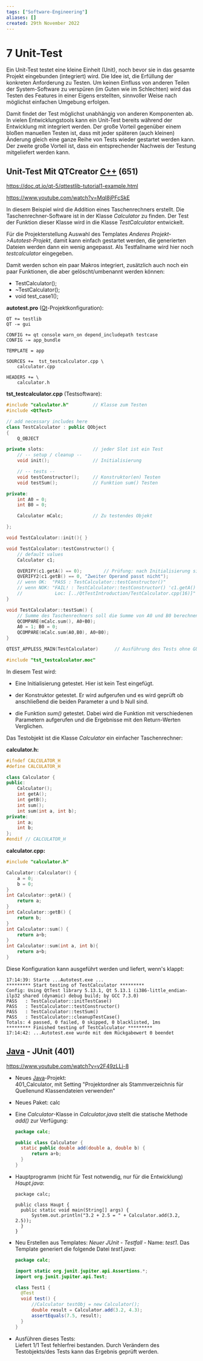 ```yaml
---
tags: ["Software-Engineering"]
aliases: []
created: 29th November 2022
---
```


# 7 Unit-Test

Ein Unit-Test testet eine kleine Einheit (Unit), noch bevor sie in das gesamte Projekt eingebunden (integriert) wird. Die Idee ist, die Erfüllung der konkreten Anforderung zu Testen. Um keinen Einfluss von anderen Teilen der System-Software zu verspüren (im Guten wie im Schlechten) wird das Testen des Features in einer Eigens erstellten, sinnvoller Weise nach möglichst einfachen Umgebung erfolgen. 

Damit findet der Test möglichst unabhängig von anderen Komponenten ab. In vielen Entwicklungstools kann ein Unit-Test bereits während der Entwicklung mit integriert werden. Der große Vorteil gegenüber einem bloßen manuellen Testen ist, dass mit jeder späteren (auch kleinen) Änderung gleich eine ganze Reihe von Tests wieder gestartet werden kann. Der zweite große Vorteil ist, dass ein entsprechender Nachweis der Testung mitgeliefert werden kann.

## Unit-Test Mit QTCreator [C++](../../Cpp/{MOC}%20Cpp.md) (651)

<https://doc.qt.io/qt-5/qttestlib-tutorial1-example.html>

<https://www.youtube.com/watch?v=MqI8jPFcSkE>

In diesem Beispiel wird die Addition eines Taschenrechners erstellt. Die Taschenrechner-Software ist in der Klasse *Calculator* zu finden. Der Test der Funktion dieser Klasse wird in die Klasse *TestCalculator* entwickelt.

Für die Projekterstellung Auswahl des Templates *Anderes Projekt->Autotest-Projekt*, damit kann einfach gestartet werden, die generierten Dateien werden dann ein wenig angepasst. Als Testfallname wird hier noch *testcalculator* eingegeben.

Damit werden schon ein paar Makros integriert, zusätzlich auch noch ein paar Funktionen, die aber gelöscht/umbenannt werden können:

- TestCalculator();
- ~TestCalculator();
- void test_case1();

**autotest.pro** ([Qt](../../Cpp/Qt.md)-Projektkonfiguration):

```
QT += testlib
QT -= gui

CONFIG += qt console warn_on depend_includepath testcase
CONFIG -= app_bundle

TEMPLATE = app

SOURCES +=  tst_testcalculator.cpp \
    calculator.cpp

HEADERS += \
    calculator.h
```

**tst_testcalculator.cpp** (Testsoftware):

```cpp
#include "calculator.h"         // Klasse zum Testen
#include <QtTest>

// add necessary includes here
class TestCalculator : public QObject
{
    Q_OBJECT

private slots:                  // jeder Slot ist ein Test
    // -- setup / cleanup --
    void init();                // Initialisierung

    // -- tests --
    void testConstructor();     // Konstruktor(en) Testen
    void testSum();             // Funktion sum() Testen

private:
    int A0 = 0;
    int B0 = 0;

    Calculator mCalc;           // Zu testendes Objekt

};

void TestCalculator::init(){ }

void TestCalculator::testConstructor() {
    // default values
    Calculator c1;

    QVERIFY(c1.getA() == 0);        // Prüfung: nach Initialisierung sind A und B auf 0
    QVERIFY2(c1.getB() == 0, "Zweiter Operand passt nicht");
    // wenn OK:  "PASS : TestCalculator::testConstructor()"
    // wenn NOK: "FAIL! : TestCalculator::testConstructor() 'c1.getA() == 0' returned FALSE. ()
    //            Loc: [../QtTestIntroduction/TestCalculator.cpp(16)]"
}

void TestCalculator::testSum() {
    // Summe des Taschenrechners soll die Summe von A0 und B0 berechnen
    QCOMPARE(mCalc.sum(), A0+B0);
    A0 = 1; B0 = 0;
    QCOMPARE(mCalc.sum(A0,B0), A0+B0);
}

QTEST_APPLESS_MAIN(TestCalculator)      // Ausführung des Tests ohne GUI

#include "tst_testcalculator.moc"
```

In diesem Test wird:

- Eine Initialisierung getestet. Hier ist kein Test eingefügt.

- der Konstruktor getestet. Er wird aufgerufen und es wird geprüft ob anschließend die beiden Parameter a und b Null sind.
- die Funktion *sum()* getestet. Dabei wird die Funktion mit verschiedenen Parametern aufgerufen und die Ergebnisse mit den Return-Werten Verglichen.

Das Testobjekt ist die Klasse *Calculator* ein einfacher Taschenrechner:

**calculator.h:**

```cpp
#ifndef CALCULATOR_H
#define CALCULATOR_H

class Calculator {
public:
    Calculator();
    int getA();
    int getB();
    int sum();
    int sum(int a, int b);
private:
    int a;
    int b;
};
#endif // CALCULATOR_H
```

**calculator.cpp:**

```cpp
#include "calculator.h"

Calculator::Calculator() {
    a = 0;
    b = 0;
}
int Calculator::getA() {
    return a;
}
int Calculator::getB() {
    return b;
}
int Calculator::sum() {
    return a+b;
}
int Calculator::sum(int a, int b){
    return a+b;
}
```

Diese Konfiguration kann ausgeführt werden und liefert, wenn's klappt:

```
17:14:39: Starte ...Autotest.exe ...
********* Start testing of TestCalculator *********
Config: Using QtTest library 5.13.1, Qt 5.13.1 (i386-little_endian-ilp32 shared (dynamic) debug build; by GCC 7.3.0)
PASS   : TestCalculator::initTestCase()
PASS   : TestCalculator::testConstructor()
PASS   : TestCalculator::testSum()
PASS   : TestCalculator::cleanupTestCase()
Totals: 4 passed, 0 failed, 0 skipped, 0 blacklisted, 1ms
********* Finished testing of TestCalculator *********
17:14:42: ...Autotest.exe wurde mit dem Rückgabewert 0 beendet
```

## [Java](../../Java/{MOC}%20Java.md) - JUnit (401)

 <https://www.youtube.com/watch?v=v2F49zLLj-8> 

- Neues [Java](../../Java/{MOC}%20Java.md)-Projekt:  
  401_Calculator, mit Setting "Projektordner als Stammverzeichnis für Quellenund Klassendateien verwenden"

- Neues Paket: calc

- Eine *Calculator*-Klasse in *Calculator.java* stellt die statische Methode *add()* zur Verfügung:

  ```java
  package calc;
  
  public class Calculator {
  	static public double add(double a, double b) {
  		return a+b;
  	}
  }
  ```

- Hauptprogramm (nicht für Test notwendig, nur für die Entwicklung) *Haupt.java*:

  ```
  package calc;
  
  public class Haupt {
  	public static void main(String[] args) {
  		System.out.println("3.2 + 2.5 = " + Calculator.add(3.2, 2.5));
  	}
  }
  ```

- Neu Erstellen aus Templates: *Neuer JUnit - Testfall* - Name: *test1*. Das Template generiert die folgende Datei *test1.java*:

  ```java
  package calc;
  
  import static org.junit.jupiter.api.Assertions.*;
  import org.junit.jupiter.api.Test;
  
  class Test1 {
  	@Test
  	void test() {
  		//Calculator testObj = new Calculator();
  		double result = Calculator.add(3.2, 4.3);
  		assertEquals(7.5, result);
  	}
  }
  ```

- Ausführen dieses Tests:  
  Liefert 1/1 Test fehlerfrei bestanden. Durch Verändern des Testobjekts/des Tests kann das Ergebnis geprüft werden.

